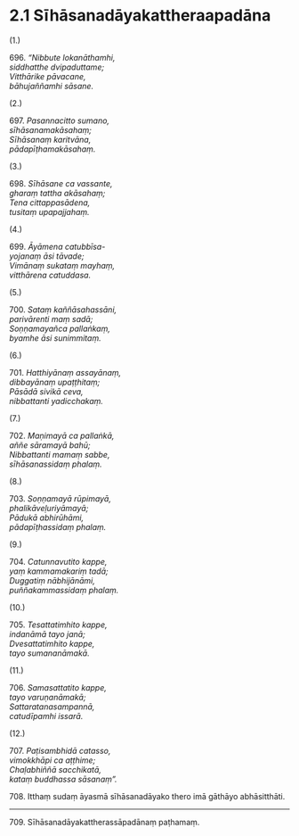 # 2.1 Sīhāsanadāyakattheraapadāna

(1.)

696\. _“Nibbute lokanāthamhi,_  
_siddhatthe dvipaduttame;_  
_Vitthārike pāvacane,_  
_bāhujaññamhi sāsane._  

(2.)

697\. _Pasannacitto sumano,_  
_sīhāsanamakāsahaṃ;_  
_Sīhāsanaṃ karitvāna,_  
_pādapīṭhamakāsahaṃ._  

(3.)

698\. _Sīhāsane ca vassante,_  
_gharaṃ tattha akāsahaṃ;_  
_Tena cittappasādena,_  
_tusitaṃ upapajjahaṃ._  

(4.)

699\. _Āyāmena catubbīsa-_  
_yojanaṃ āsi tāvade;_  
_Vimānaṃ sukataṃ mayhaṃ,_  
_vitthārena catuddasa._  

(5.)

700\. _Sataṃ kaññāsahassāni,_  
_parivārenti maṃ sadā;_  
_Soṇṇamayañca pallaṅkaṃ,_  
_byamhe āsi sunimmitaṃ._  

(6.)

701\. _Hatthiyānaṃ assayānaṃ,_  
_dibbayānaṃ upaṭṭhitaṃ;_  
_Pāsādā sivikā ceva,_  
_nibbattanti yadicchakaṃ._  

(7.)

702\. _Maṇimayā ca pallaṅkā,_  
_aññe sāramayā bahū;_  
_Nibbattanti mamaṃ sabbe,_  
_sīhāsanassidaṃ phalaṃ._  

(8.)

703\. _Soṇṇamayā rūpimayā,_  
_phalikāveḷuriyāmayā;_  
_Pādukā abhirūhāmi,_  
_pādapīṭhassidaṃ phalaṃ._  

(9.)

704\. _Catunnavutito kappe,_  
_yaṃ kammamakariṃ tadā;_  
_Duggatiṃ nābhijānāmi,_  
_puññakammassidaṃ phalaṃ._  

(10.)

705\. _Tesattatimhito kappe,_  
_indanāmā tayo janā;_  
_Dvesattatimhito kappe,_  
_tayo sumananāmakā._  

(11.)

706\. _Samasattatito kappe,_  
_tayo varuṇanāmakā;_  
_Sattaratanasampannā,_  
_catudīpamhi issarā._  

(12.)

707\. _Paṭisambhidā catasso,_  
_vimokkhāpi ca aṭṭhime;_  
_Chaḷabhiññā sacchikatā,_  
_kataṃ buddhassa sāsanaṃ”._  

708\. Itthaṃ sudaṃ āyasmā sīhāsanadāyako thero imā gāthāyo abhāsitthāti.

---

709\. Sīhāsanadāyakattherassāpadānaṃ paṭhamaṃ.
